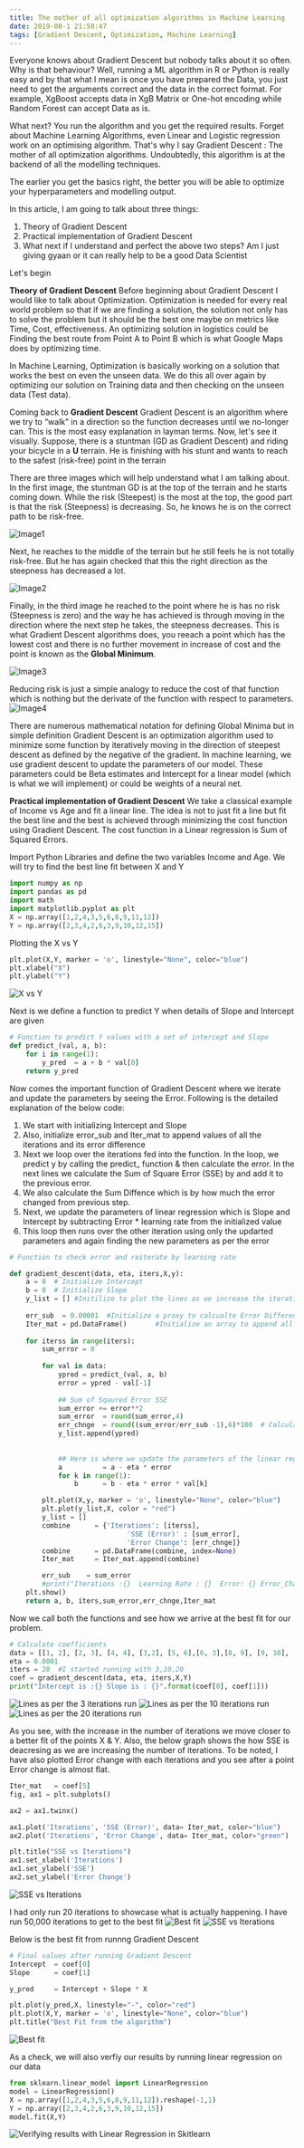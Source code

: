 ```yaml
---
title: The mother of all optimization algorithms in Machine Learning
date: 2019-08-1 21:58:47
tags: [Gradient Descent, Optimization, Machine Learning]
---
```


Everyone knows about Gradient Descent but nobody talks about it so often. Why is that behaviour? Well, running a ML algorithm in R or Python is really easy and by that what I mean is once you have prepared the Data, you just need to get the arguments correct and the data in the correct format. For example, XgBoost accepts data in XgB Matrix or One-hot encoding while Random Forest can accept Data as is. 

What next? You run the algorithm and you get the required results. Forget about Machine Learning Algorithms, even Linear and Logistic regression work on an optimising algorithm. That's why I say Gradient Descent : The mother of all optimization algorithms. Undoubtedly, this algorithm is at the backend of all the modelling techniques.

The earlier you get the basics right, the better you will be able to optimize your hyperparameters and modelling output.

In this article, I am going to talk about three things:
1. Theory of Gradient Descent
1. Practical implementation of Gradient Descent
1. What next if I understand and perfect the above two steps? Am I just giving gyaan or it can really help to be a good Data Scientist

Let's begin

**Theory of Gradient Descent**
Before beginning about Gradient Descent I would like to talk about Optimization. Optimization is needed for every real world problem so that if we are finding a solution, the solution not only has to solve the problem but it should be the best one maybe on metrics like Time, Cost, effectiveness. An optimizing solution in logistics could be Finding the best route from Point A to Point B which is what Google Maps does by optimizing time.

In Machine Learning, Optimization is basically working on a solution that works the best on even the unseen data. We do this all over again by optimizing our solution on Training data and then checking on the unseen data (Test data).

Coming back to **Gradient Descent**
Gradient Descent is an algorithm where we try to “walk” in a direction so the function decreases until we no-longer can. This is the most easy explanation in layman terms. Now, let's see it visually. Suppose, there is a stuntman (GD as Gradient Descent) and riding your bicycle in a **U** terrain. He is finishing with his stunt and wants to reach to the safest (risk-free) point in the terrain

There are three images which will help understand what I am talking about. In the first image, the stuntman GD is at the top of the terrain and he starts coming down. While the risk (Steepest) is the most at the top, the good part is that the risk (Steepness) is decreasing. So, he knows he is on the correct path to be risk-free.

![Image1](/images/GD/Pic11.png)

Next, he reaches to the middle of the terrain but he still feels he is not totally risk-free. But he has again checked that this the right direction as the steepness has decreased a lot.

![Image2](/images/GD/Pic22.png)

Finally, in the third image he reached to the point where he is has no risk (Steepness is zero) and the way he has achieved is through moving in the direction where the next step he takes, the steepness decreases. This is what Gradient Descent algorithms does, you reeach a point which has the lowest cost and there is no further movement in increase of cost and the point is known as the **Global Minimum**.

![Image3](/images/GD/Pic33.png)

Reducing risk is just a simple analogy to reduce the cost of that function which is nothing but the derivate of the function with respect to parameters.
![Image4](/images/GD/Pic44.png)

There are numerous mathematical notation for defining Global Minima but in simple definition Gradient Descent is an optimization algorithm used to minimize some function by iteratively moving in the direction of steepest descent as defined by the negative of the gradient. In machine learning, we use gradient descent to update the parameters of our model. These parameters could be Beta estimates and Intercept for a linear model (which is what we will implement) or could be weights of a neural net.

**Practical implementation of Gradient Descent**
We take a classical example of Income vs Age and fit a linear line. The idea is not to just fit a line but fit the best line and the best is achieved through minimizing the cost function using Gradient Descent. The cost function in a Linear regression is Sum of Squared Errors.

Import Python Libraries and define the two variables Income and Age. We will try to find the best line fit between X and Y

```python
import numpy as np
import pandas as pd
import math
import matplotlib.pyplot as plt
X = np.array([1,2,4,3,5,6,8,9,11,12])
Y = np.array([2,3,4,2,6,3,9,10,12,15])
```

Plotting the X vs Y
```python
plt.plot(X,Y, marker = 'o', linestyle="None", color="blue")
plt.xlabel("X")
plt.ylabel("Y")
```
![X vs Y](/images/GD/graph.png)

Next is we define a function to predict Y when details of Slope and Intercept are given

```python
# Function to predict Y values with a set of intercept and Slope
def predict_(val, a, b):    
    for i in range(1):
        y_pred  = a + b * val[0]
    return y_pred
```

Now comes the important function of Gradient Descent where we iterate and update the parameters by seeing the Error. Following is the detailed explanation of the below code:

1. We start with initializing Intercept and Slope
1. Also, initialize error_sub and Iter_mat to append values of all the iterations and its error difference
1. Next we loop over the iterations fed into the function. In the loop, we predict y by calling the predict_ function & then calculate the error. In the next lines we calculate the Sum of Square Error (SSE) by and add it to the previous error.
1. We also calculate the Sum Diffence which is by how much the error changed from previous step.
1. Next, we update the parameters of linear regression which is Slope and Intercept by subtracting Error * learning rate from the initialized value
1. This loop then runs over the other iteration using only the updarted parameters and again finding the new parameters as per the error

```python
# Function to check error and reiterate by learning rate

def gradient_descent(data, eta, iters,X,y):
    a = 0  # Initialize Intercept
    b = 0  # Initialize Slope
    y_list = [] #Initilize to plot the lines as we increase the iterations
    
    err_sub  = 0.00001  #Initialize a proxy to calcualte Error Difference
    Iter_mat = pd.DataFrame()       #Initialize an array to append all the values for iterations, SSE & Error Difference
    
    for iterss in range(iters):
        sum_error = 0
        
        for val in data:
            ypred = predict_(val, a, b)
            error = ypred - val[-1]
            
            ## Sum of Sqaured Error SSE
            sum_error += error**2
            sum_error  = round(sum_error,4)
            err_chnge  = round((sum_error/err_sub -1),6)*100  # Calculate Error change from last step
            y_list.append(ypred)   
            
            
            ## Here is where we update the parameters of the linear regression; Intercept and Slope
            a          = a - eta * error  
            for k in range(1):
                b      = b - eta * error * val[k]

        plt.plot(X,y, marker = 'o', linestyle="None", color="blue")
        plt.plot(y_list,X, color = "red")
        y_list = []
        combine      = {'Iterations': [iterss],
                             'SSE (Error)' : [sum_error],
                             'Error Change': [err_chnge]}
        combine      = pd.DataFrame(combine, index=None)
        Iter_mat     = Iter_mat.append(combine)

        err_sub    = sum_error
        #print("Iterations :{}  Learning Rate : {}  Error: {} Error_Change:{} ".format(iterss, eta, sum_error,err_chnge))
    plt.show()
    return a, b, iters,sum_error,err_chnge,Iter_mat
```

Now we call both the functions and see how we arrive at the best fit for our problem.

```python
# Calculate coefficients
data = [[1, 2], [2, 3], [4, 4], [3,2], [5, 6],[6, 3],[8, 9], [9, 10], [11, 12],[12, 15]]
eta = 0.0001
iters = 20  #I started running with 3,10,20
coef = gradient_descent(data, eta, iters,X,Y)
print("Intercept is :{} Slope is : {}".format(coef[0], coef[1]))
```

![Lines as per the 3 iterations run](/images/GD/Image1.png)
![Lines as per the 10 iterations run](/images/GD/Image2.png)
![Lines as per the 20 iterations run](/images/GD/Image3.png)

As you see, with the increase in the number of iterations we move closer to a better fit of the points X & Y. Also, the below graph shows the how SSE is deacresing as we are increasing the number of iterations. To be noted, I have also plotted Error change with each iterations and you see after a point Error change is almost flat.

```python
Iter_mat   = coef[5]
fig, ax1 = plt.subplots()

ax2 = ax1.twinx()

ax1.plot('Iterations', 'SSE (Error)', data= Iter_mat, color="blue")
ax2.plot('Iterations', 'Error Change', data= Iter_mat, color="green")

plt.title("SSE vs Iterations")
ax1.set_xlabel('Iterations')
ax1.set_ylabel('SSE')
ax2.set_ylabel('Error Change')
```

![SSE vs Iterations](/images/GD/iters1.png)

I had only run 20 iterations to showcase what is actually happening. I have run 50,000 iterations to get to the best fit
![Best fit](/images/GD/Imagef.png)
![SSE vs Iterations](/images/GD/iters50000.png)

Below is the best fit from runnng Gradient Descent
```python
# Final values after running Gradient Descent
Intercept  = coef[0]
Slope      = coef[1]

y_pred     = Intercept + Slope * X

plt.plot(y_pred,X, linestyle="-", color="red")
plt.plot(X,Y, marker = 'o', linestyle="None", color="blue")
plt.title("Best Fit from the algorithm")
```
![Best fit](/images/GD/Finalfit.PNG)

As a check, we will also verfiy our results by running linear regression on our data
```python
from sklearn.linear_model import LinearRegression
model = LinearRegression()
X = np.array([1,2,4,3,5,6,8,9,11,12]).reshape(-1,1)
Y = np.array([2,3,4,2,6,3,9,10,12,15])
model.fit(X,Y)
```
![Verifying results with Linear Regression in Skitlearn](/images/GD/Match.PNG)
